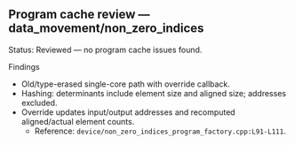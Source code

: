 ## Program cache review — data_movement/non_zero_indices

Status: Reviewed — no program cache issues found.

Findings
- Old/type-erased single-core path with override callback.
- Hashing: determinants include element size and aligned size; addresses excluded.
- Override updates input/output addresses and recomputed aligned/actual element counts.
  - Reference: `device/non_zero_indices_program_factory.cpp:L91-L111`.
